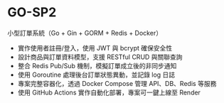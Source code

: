 # GO-SP2
小型訂單系統（Go + Gin + GORM + Redis + Docker）

- 實作使用者註冊/登入，使用 JWT 與 bcrypt 確保安全性
- 設計商品與訂單資料模型，支援 RESTful CRUD 與關聯查詢
- 整合 Redis Pub/Sub 機制，模擬訂單成立後的非同步通知
- 使用 Goroutine 處理後台訂單狀態異動，並記錄 log 日誌
- 專案完整容器化，透過 Docker Compose 管理 API、DB、Redis 等服務
- 使用 GitHub Actions 實作自動化部署，專案可一鍵上線至 Render
